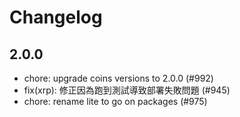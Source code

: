 # Changelog


## 2.0.0
- chore: upgrade coins versions to 2.0.0 (#992)
- fix(xrp): 修正因為跑到測試導致部署失敗問題 (#945)
- chore: rename lite to go on packages (#975)
